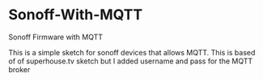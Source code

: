 # Sonoff-With-MQTT
Sonoff Firmware with MQTT

This is a simple sketch for sonoff devices that allows MQTT. This is based of of superhouse.tv sketch
but I added username and pass for the MQTT broker
